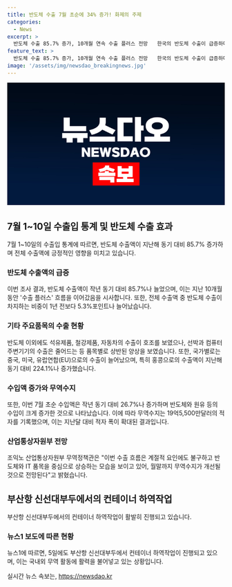 ```yaml
---
title: 반도체 수출 7월 초순에 34% 증가! 화제의 주제
categories:
  - News
excerpt: >
  반도체 수출 85.7% 증가, 10개월 연속 수출 플러스 전망   한국의 반도체 수출이 급증하며 전체 수출액도 크게 늘어나, 10개월 연속 수출 플러스에 돌입했다. 조업일수를 고려한 일평균 수출액은 10.2% 증가하고, 중국, 미국, 유럽연합 등으로의 수출도 늘어났다. 반면 선박과 컴퓨터 주변기기 수출은 감소했으며, 수입액과 무역수지는 모두 증가하고 있는 상황이다. 이에 산업통상자원부는 IT 품목 중심으로 무역수지 개선을 기대하고 있다.
feature_text: >
  반도체 수출 85.7% 증가, 10개월 연속 수출 플러스 전망   한국의 반도체 수출이 급증하며 전체 수출액도 크게 늘어나, 10개월 연속 수출 플러스에 돌입했다. 조업일수를 고려한 일평균 수출액은 10.2% 증가하고, 중국, 미국, 유럽연합 등으로의 수출도 늘어났다. 반면 선박과 컴퓨터 주변기기 수출은 감소했으며, 수입액과 무역수지는 모두 증가하고 있는 상황이다. 이에 산업통상자원부는 IT 품목 중심으로 무역수지 개선을 기대하고 있다.
image: '/assets/img/newsdao_breakingnews.jpg'
---
```


<p><img src="/assets/img/newsdao_breakingnews.jpg" alt="flaretime 속보" /></p>

<h2 data-ke-size="size26">7월 1~10일 수출입 통계 및 반도체 수출 효과</h2>

<p data-ke-size="size16">7월 1~10일의 수출입 통계에 따르면, 반도체 수출액이 지난해 동기 대비 85.7% 증가하며 전체 수출액에 긍정적인 영향을 미치고 있습니다.</p>

<h3>반도체 수출액의 급증</h3>

<p data-ke-size="size16">이번 조사 결과, 반도체 수출액이 작년 동기 대비 85.7%나 늘었으며, 이는 지난 10개월 동안 '수출 플러스' 흐름을 이어갔음을 시사합니다. 또한, 전체 수출액 중 반도체 수출이 차지하는 비중이 1년 전보다 5.3%포인트나 늘어났습니다.</p>

<h3>기타 주요품목의 수출 현황</h3>

<p data-ke-size="size16">반도체 이외에도 석유제품, 철강제품, 자동차의 수출이 호조를 보였으나, 선박과 컴퓨터 주변기기의 수출은 줄어드는 등 품목별로 상반된 양상을 보였습니다. 또한, 국가별로는 중국, 미국, 유럽연합(EU)으로의 수출이 늘어났으며, 특히 홍콩으로의 수출액이 지난해 동기 대비 224.1%나 증가했습니다.</p>

<h3>수입액 증가와 무역수지</h3>

<p data-ke-size="size16">또한, 이번 7월 초순 수입액은 작년 동기 대비 26.7%나 증가하며 반도체와 원유 등의 수입이 크게 증가한 것으로 나타났습니다. 이에 따라 무역수지는 19억5,500만달러의 적자를 기록했으며, 이는 지난달 대비 적자 폭이 확대된 결과입니다.</p>

<h3>산업통상자원부 전망</h3>

<p data-ke-size="size16">조익노 산업통상자원부 무역정책관은 "이번 수출 흐름은 계절적 요인에도 불구하고 반도체와 IT 품목을 중심으로 상승하는 모습을 보이고 있어, 월말까지 무역수지가 개선될 것으로 전망된다"고 밝혔습니다.</p>

<h2 data-ke-size="size26">부산항 신선대부두에서의 컨테이너 하역작업</h2>

<p data-ke-size="size16">부산항 신선대부두에서의 컨테이너 하역작업이 활발히 진행되고 있습니다.</p>

<h3>뉴스1 보도에 따른 현황</h3>

<p data-ke-size="size16">뉴스1에 따르면, 5일에도 부산항 신선대부두에서 컨테이너 하역작업이 진행되고 있으며, 이는 국내외 무역 활동에 활력을 불어넣고 있는 상황입니다.</p>
실시간 뉴스 속보는, <a href="https://newsdao.kr" rel="dofollow">https://newsdao.kr</a>


